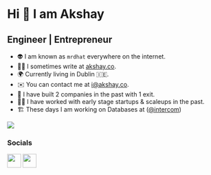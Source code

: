 Hi 👋 I am Akshay
==================

Engineer | Entrepreneur
---------
* 👽  I am known as `mrdhat` everywhere on the internet.
* ✍🏻 I sometimes write at [akshay.co](https://akshay.co).
* 🌍  Currently living in Dublin 🇮🇪.
* ✉️  You can contact me at [i@akshay.co](mailto:i@akshay.co).
* 🧠  I have built 2 companies in the past with 1 exit.
* 👷‍♂️  I have worked with early stage startups & scaleups in the past.
* 🏗️  These days I am working on Databases at ([@intercom](https://github.com/intercom))

<a href="https://www.github.com/mrdhat" target="_blank" rel="noreferrer"><img
src="https://img.shields.io/github/followers/mrdhat?logo=github&style=for-the-badge&color=3382ed&labelColor=1c1917" /></a>


### Socials

<p align="left">
<a href="https://www.twitter.com/mrdhat" target="_blank" rel="noreferrer"><img src="https://raw.githubusercontent.com/danielcranney/readme-generator/main/public/icons/socials/twitter.svg" width="32" height="32" /></a>
<a href="https://www.linkedin.com/in/mrdhat/" target="_blank" rel="noreferrer"><img src="https://raw.githubusercontent.com/danielcranney/readme-generator/main/public/icons/socials/linkedin.svg" width="32" height="32" /></a>
</p>
